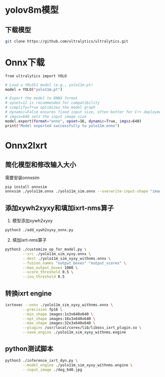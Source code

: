 # yolov8m模型
## 下载模型

```bash
git clone https://github.com/ultralytics/ultralytics.git
```
# Onnx下载
```bash
from ultralytics import YOLO

# Load a YOLO11 model (e.g., yolo11m.pt)
model = YOLO("yolo11m.pt")

# Export the model to ONNX format
# opset=12 is recommended for compatibility
# simplify=True optimizes the model graph
# dynamic=False ensures fixed input size, often better for C++ deployment
# imgsz=640 sets the input image size
model.export(format="onnx", opset=16, dynamic=True, imgsz=640)
print("Model exported successfully to yolo11m.onnx")
```

# Onnx2Ixrt

## 简化模型和修改输入大小

需要安装onnxsim
```bash
pip install onnxsim
onnxsim ./yolo11m.onnx ./yolo11m_sim.onnx --overwrite-input-shape "images:-1,3,640,640"
```

## 添加xywh2xyxy和填加ixrt-nms算子

1. 模型添加xywh2xyxy
```bash
python3 ./add_xywh2xyxy_onnx.py

```

2. 填加ixrt-nms算子

```bash
python3 ./customize_op_for_model.py \
        --src ./yolo11m_sim_xyxy.onnx \
        --dest ./yolo11m_sim_xyxy_withnms.onnx \
        --fusion_names "output_boxes" "output_scores" \
        --max_output_boxes 1000 \
        --score_threshold 0.5 \
        --iou_threshold 0.5

```

## 转换ixrt engine
```bash
ixrtexec --onnx ./yolo11m_sim_xyxy_withnms.onnx \
        --precision fp16 \
        --min_shape images:1x3x640x640 \
        --opt_shape images:16x3x640x640 \
        --max_shape images:32x3x640x640 \
        --plugins /usr/local/corex/lib/liboss_ixrt_plugin.so \
        --save_engine ./yolo11m_sim_xyxy_withnms.engine 
```

## python测试脚本
```bash
python3 ./inference_ixrt_dyn.py \
        --model_engine ./yolo11m_sim_xyxy_withnms.engine \
        --input_image ./dog_640.jpg
```
